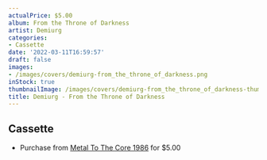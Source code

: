 ```yaml
---
actualPrice: $5.00
album: From the Throne of Darkness
artist: Demiurg
categories:
- Cassette
date: '2022-03-11T16:59:57'
draft: false
images:
- /images/covers/demiurg-from_the_throne_of_darkness.png
inStock: true
thumbnailImage: /images/covers/demiurg-from_the_throne_of_darkness-thumb.png
title: Demiurg - From the Throne of Darkness
---
```


## Cassette
* Purchase from [Metal To The Core 1986](https://metaltothecore1986.com/shop/demiurg-from-the-throne-of-darkness-cassette/) for $5.00
